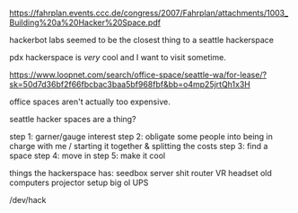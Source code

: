https://fahrplan.events.ccc.de/congress/2007/Fahrplan/attachments/1003_Building%20a%20Hacker%20Space.pdf

hackerbot labs seemed to be the closest thing to a seattle hackerspace

pdx hackerspace is *very* cool and I want to visit sometime.


https://www.loopnet.com/search/office-space/seattle-wa/for-lease/?sk=50d7d36bf2f66fbcbac3baa5bf968fbf&bb=o4mp25jrtQh1x3H


office spaces aren't actually too expensive.

seattle hacker spaces are a thing?



step 1: garner/gauge interest
step 2: obligate some people into being in charge with me / starting it together & splitting the costs
step 3: find a space
step 4: move in
step 5: make it cool



things the hackerspace has:
seedbox
server shit
router
VR headset
old computers
projector setup
big ol UPS

/dev/hack
